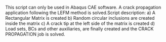 This script can only be used in Abaqus CAE software. A crack propagation application following the LEFM method is solved.Script description:
a) A Rectangular Matrix is created
b) Random circular inclusions are created inside the matrix
c) A crack tip at the left side of the matrix is created
d) Load sets, BCs and other auxiliaries, are finally created and the CRACK PROPAGATION job is solved.
